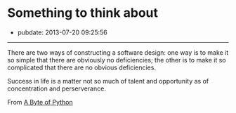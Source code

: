 # Something to think about

- pubdate: 2013-07-20 09:25:56

------

There are two ways of constructing a software design: one way is to make it so simple that there are obviously no deficiencies; the other is to make it so complicated that there are no obvious deficiencies.

Success in life is a matter not so much of talent and opportunity as of concentration and perserverance.

From [A Byte of Python](http://swaroopch.com/notes/python/)
